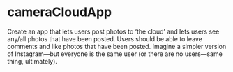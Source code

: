 # cameraCloudApp

Create an app that lets users post photos to ‘the cloud’ and lets users see any/all photos that have been posted. 
Users should be able to leave comments and like photos that have been posted. 
Imagine a simpler version of Instagram—but everyone is the same user (or there are no users—same thing, ultimately).
